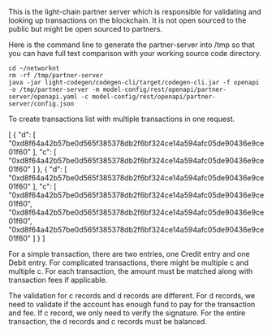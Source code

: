 This is the light-chain partner server which is responsible for validating and looking up transactions on the blockchain. It is not open sourced to the public but might be open sourced to partners. 

Here is the command line to generate the partner-server into /tmp so that you can have full text comparison with your working source code directory.

```
cd ~/networknt
rm -rf /tmp/partner-server
java -jar light-codegen/codegen-cli/target/codegen-cli.jar -f openapi -o /tmp/partner-server -m model-config/rest/openapi/partner-server/openapi.yaml -c model-config/rest/openapi/partner-server/config.json
```


To create transactions list with multiple transactions in one request.

[
  {
    "d": [
      "0xd8f64a42b57be0d565f385378db2f6bf324ce14a594afc05de90436e9ce01f60"
    ],
    "c": [
      "0xd8f64a42b57be0d565f385378db2f6bf324ce14a594afc05de90436e9ce01f60"
    ]
  },
  {
    "d": [
      "0xd8f64a42b57be0d565f385378db2f6bf324ce14a594afc05de90436e9ce01f60"
    ],
    "c": [
      "0xd8f64a42b57be0d565f385378db2f6bf324ce14a594afc05de90436e9ce01f60",
      "0xd8f64a42b57be0d565f385378db2f6bf324ce14a594afc05de90436e9ce01f60",
      "0xd8f64a42b57be0d565f385378db2f6bf324ce14a594afc05de90436e9ce01f60"
    ]
  }
]

For a simple transaction, there are two entries, one Credit entry and one Debit entry. For complicated transactions, there might be multiple c and multiple c. For each transaction, the amount must be matched along with transaction fees if applicable.

The validation for c records and d records are different. For d records, we need to validate if the account has enough fund to pay for the transaction and fee. If c record, we only need to verify the signature. For the entire transaction, the d records and c records must be balanced. 



